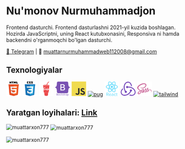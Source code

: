 # Nu'monov Nurmuhammadjon

Frontend dasturchi. Frontend dasturlashni 2021-yil kuzida boshlagan. Hozirda JavaScriptni, uning React kutubxonasini, Responsiva ni hamda backendni o'rganmoqchi bo'lgan dasturchi.

[📨 Telegram](https://t.me/Nur_m7) | 📧 muattarnurmuhammadweb112008@gmail.com

## Texnologiyalar
<p><a href="https://www.w3.org/html/" target="_blank" rel="noreferrer"><img src="https://raw.githubusercontent.com/devicons/devicon/master/icons/html5/html5-original-wordmark.svg" alt="html5" width="40" height="40" /></a>
<a href="https://www.w3schools.com/css/" target="_blank" rel="noreferrer"><img src="https://raw.githubusercontent.com/devicons/devicon/master/icons/css3/css3-original-wordmark.svg" alt="css3" width="40" height="40" /></a>
<a href="https://gulpjs.com" target="_blank" rel="noreferrer"><img src="https://raw.githubusercontent.com/devicons/devicon/master/icons/gulp/gulp-plain.svg" alt="gulp" width="40" height="40" /></a>
<a href="https://getbootstrap.com" target="_blank" rel="noreferrer"><img src="https://raw.githubusercontent.com/devicons/devicon/master/icons/bootstrap/bootstrap-plain-wordmark.svg" alt="bootstrap" width="40" height="40" /></a>
<a href="https://developer.mozilla.org/en-US/docs/Web/JavaScript" target="_blank" rel="noreferrer"><img src="https://raw.githubusercontent.com/devicons/devicon/master/icons/javascript/javascript-original.svg" alt="javascript" width="40" height="40" /></a>
<a href="https://pugjs.org" target="_blank" rel="noreferrer"><img src="https://cdn.worldvectorlogo.com/logos/pug.svg" alt="pug" width="40" height="40" /></a> <a href="https://reactjs.org/" target="_blank" rel="noreferrer"><img src="https://raw.githubusercontent.com/devicons/devicon/master/icons/react/react-original-wordmark.svg" alt="react" width="40" height="40" /></a>
<a href="https://redux.js.org" target="_blank" rel="noreferrer"><img src="https://raw.githubusercontent.com/devicons/devicon/master/icons/redux/redux-original.svg" alt="redux" width="40" height="40" /></a>
<a href="https://sass-lang.com" target="_blank" rel="noreferrer"><img src="https://raw.githubusercontent.com/devicons/devicon/master/icons/sass/sass-original.svg" alt="sass" width="40" height="40" /></a>
<a href="https://tailwindcss.com/" target="_blank" rel="noreferrer"><img src="https://www.vectorlogo.zone/logos/tailwindcss/tailwindcss-icon.svg" alt="tailwind" width="40" height="40" /></a></p>

## Yaratgan loyihalari: [Link](https://github.com/muattarxon777?tab=repositories)

<p><img align="left" src="https://github-readme-stats.vercel.app/api/top-langs?username=muattarxon777&show_icons=true&locale=en&layout=compact" alt="muattarxon777" /></p>

<p>&nbsp;<img align="center" src="https://github-readme-stats.vercel.app/api?username=muattarxon777&show_icons=true&locale=en" alt="muattarxon777" /></p>

<p><img align="center" src="https://github-readme-streak-stats.herokuapp.com/?user=muattarxon777&" alt="muattarxon777" /></p>
